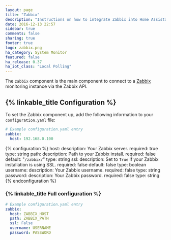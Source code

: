 ```yaml
---
layout: page
title: "Zabbix"
description: "Instructions on how to integrate Zabbix into Home Assistant."
date: 2016-12-13 22:57
sidebar: true
comments: false
sharing: true
footer: true
logo: zabbix.png
ha_category: System Monitor
featured: false
ha_release: 0.37
ha_iot_class: "Local Polling"
---
```


The `zabbix` component is the main component to connect to a [Zabbix](http://www.zabbix.com/) monitoring instance via the Zabbix API.

## {% linkable_title Configuration %}

To set the Zabbix component up, add the following information to your `configuration.yaml` file:

```yaml
# Example configuration.yaml entry
zabbix:
  host: 192.168.0.100
```

{% configuration %}
host:
  description: Your Zabbix server.
  required: true
  type: string
path:
  description: Path to your Zabbix install.
  required: false
  default: "`/zabbix/`"
  type: string
ssl:
  description: Set to `True` if your Zabbix installation is using SSL.
  required: false
  default: false
  type: boolean
username:
  description: Your Zabbix username.
  required: false
  type: string
password:
  description: Your Zabbix password.
  required: false
  type: string
{% endconfiguration %}

### {% linkable_title Full configuration %}

```yaml
# Example configuration.yaml entry
zabbix:
  host: ZABBIX_HOST
  path: ZABBIX_PATH
  ssl: False
  username: USERNAME
  password: PASSWORD
```
